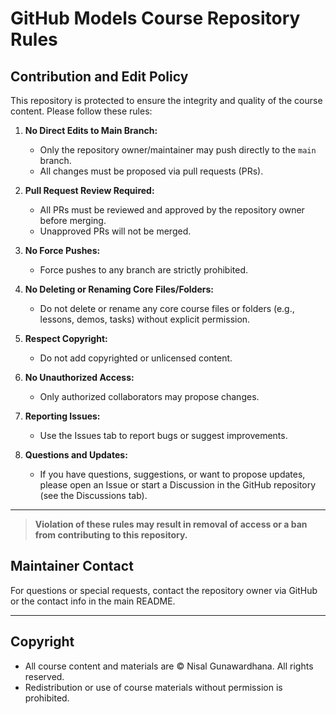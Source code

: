 # GitHub Models Course Repository Rules

## Contribution and Edit Policy

This repository is protected to ensure the integrity and quality of the course content. Please follow these rules:

1. **No Direct Edits to Main Branch:**
   - Only the repository owner/maintainer may push directly to the `main` branch.
   - All changes must be proposed via pull requests (PRs).

2. **Pull Request Review Required:**
   - All PRs must be reviewed and approved by the repository owner before merging.
   - Unapproved PRs will not be merged.

3. **No Force Pushes:**
   - Force pushes to any branch are strictly prohibited.

4. **No Deleting or Renaming Core Files/Folders:**
   - Do not delete or rename any core course files or folders (e.g., lessons, demos, tasks) without explicit permission.

5. **Respect Copyright:**
   - Do not add copyrighted or unlicensed content.

6. **No Unauthorized Access:**
   - Only authorized collaborators may propose changes.

7. **Reporting Issues:**
   - Use the Issues tab to report bugs or suggest improvements.

8. **Questions and Updates:**
   - If you have questions, suggestions, or want to propose updates, please open an Issue or start a Discussion in the GitHub repository (see the Discussions tab).

---

> **Violation of these rules may result in removal of access or a ban from contributing to this repository.**

## Maintainer Contact
For questions or special requests, contact the repository owner via GitHub or the contact info in the main README.

---



## Copyright

- All course content and materials are © Nisal Gunawardhana. All rights reserved.
- Redistribution or use of course materials without permission is prohibited.
